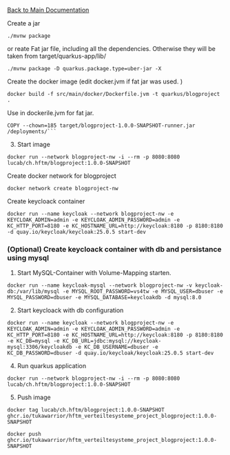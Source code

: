 [Back to Main Documentation](../README.md)

Create a jar
```
./mvnw package
```

or reate Fat jar file, including all the dependencies. Otherwise they will be taken from  target/quarkus-app/lib/
```
./mvnw package -D quarkus.package.type=uber-jar -X
```

Create the docker image (edit docker.jvm if fat jar was used. )
```
docker build -f src/main/docker/Dockerfile.jvm -t quarkus/blogproject .
```
Use in dockerile.jvm for fat jar. 
```
COPY --chown=185 target/blogproject-1.0.0-SNAPSHOT-runner.jar /deployments/```
```


3. Start image
```
docker run --network blogproject-nw -i --rm -p 8080:8080 lucab/ch.hftm/blogproject:1.0.0-SNAPSHOT

```



Create docker network for blogproject
```
docker network create blogproject-nw
```

Create keycloack container
```
docker run --name keycloak --network blogproject-nw -e KEYCLOAK_ADMIN=admin -e KEYCLOAK_ADMIN_PASSWORD=admin -e KC_HTTP_PORT=8180 -e KC_HOSTNAME_URL=http://keycloak:8180 -p 8180:8180 -d quay.io/keycloak/keycloak:25.0.5 start-dev

```

### (Optional) Create keycloack container with db and persistance using mysql
1. Start MySQL-Container with Volume-Mapping starten.
```
docker run --name keycloak-mysql --network blogproject-nw -v keycloak-db:/var/lib/mysql -e MYSQL_ROOT_PASSWORD=vs4tw -e MYSQL_USER=dbuser -e MYSQL_PASSWORD=dbuser -e MYSQL_DATABASE=keycloakdb -d mysql:8.0

```
2. Start keycloack with db configuration
```
docker run --name keycloak --network blogproject-nw -e KEYCLOAK_ADMIN=admin -e KEYCLOAK_ADMIN_PASSWORD=admin -e KC_HTTP_PORT=8180 -e KC_HOSTNAME_URL=http://keycloak:8180 -p 8180:8180 -e KC_DB=mysql -e KC_DB_URL=jdbc:mysql://keycloak-mysql:3306/keycloakdb -e KC_DB_USERNAME=dbuser -e KC_DB_PASSWORD=dbuser -d quay.io/keycloak/keycloak:25.0.5 start-dev

```

4. Run quarkus application
```
docker run --network blogproject-nw -i --rm -p 8080:8080 lucab/ch.hftm/blogproject:1.0.0-SNAPSHOT
```



5. Push image
```
docker tag lucab/ch.hftm/blogproject:1.0.0-SNAPSHOT ghcr.io/tukawarrior/hftm_verteiltesysteme_project_blogproject:1.0.0-SNAPSHOT
```
```
docker push ghcr.io/tukawarrior/hftm_verteiltesysteme_project_blogproject:1.0.0-SNAPSHOT
```